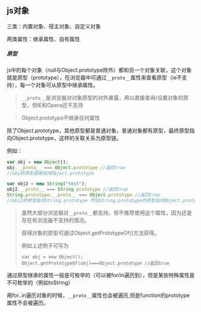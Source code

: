 js对象
---

三类：内置对象、宿主对象、自定义对象

两类属性：继承属性、自有属性

##### 原型

js中的每个对象（null与Object.prototype除外）都和另一个对象关联，这个对象就是原型（prototype），在浏览器中可通过`__proto__`属性来查看原型（ie不支持），每一个对象可从原型中继承属性。

> `__proto__`是浏览器对对象原型的对外暴露，用以直接查询/设置对象的原型，但IE和Opera还不支持

> Object.prototype不继承任何属性

除了Object.prototype，其他原型都是普通对象，普通对象都有原型，最终原型指向Object.prototype，这样的关联关系为原型链。

例如：

```js
var obj = new Object();
obj.__proto__ === Object.prototype //返回true
//obj的原型直接指向Object.prototype

var obj2 = new String("test"); 
obj2.__proto__ === String.prototype //返回true
String.prototype.__proto__ === Object.prototype //返回true
//obj2的原型指向String.prototype 然后String.prototype的原型指向Object.prototype
```



> 虽然大部分浏览器对`__proto__`都支持，但不推荐使用这个属性，因为还是存在有浏览器不支持的情况。
>
> 获得对象的原型可通过Object.getPrototypeOf()方法获得。
>
> 例如上述例子可写为
>
> ```
> var obj = new Object();
> Object.getPrototypeOf(obj)===Object.prototype //返回true
> ```





通过原型继承的属性一般是可枚举的（可以被for/in遍历到），但是某些特殊属性是不可枚举的（例如toString）

用for..in遍历对象的时候，`__proto__`属性也会被遍历,但是function的prototype属性不会被遍历。